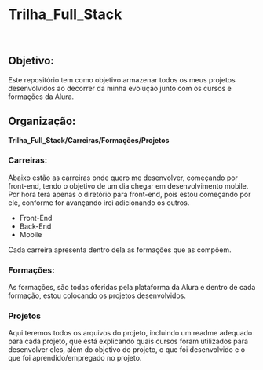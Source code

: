 # Trilha_Full_Stack
<br>

<h2>Objetivo:</h2>
<p>Este repositório tem como objetivo armazenar todos os meus projetos desenvolvidos ao decorrer da minha evolução junto com os cursos e formações da Alura.</p>
  
<h2>Organização:</h2>
  
<p><b>Trilha_Full_Stack/Carreiras/Formações/Projetos</b><p>
 
<h3>Carreiras:</h3>
<p>Abaixo estão as carreiras onde quero me desenvolver, começando por front-end, tendo o objetivo de um dia chegar em desenvolvimento mobile. Por hora terá apenas o diretório para front-end, pois estou começando por ele, conforme for avançando irei adicionando os outros.</p>
  
<ul>
  <li>Front-End</li>
  <li>Back-End</li>
  <li>Mobile</li>
</ul>
   
<p>Cada carreira apresenta dentro dela as formações que as compõem.</p>
  
<h3>Formações:</h3>
<p>As formações, são todas oferidas pela plataforma da Alura e dentro de cada formação, estou colocando os projetos desenvolvidos.</p>

<h3>Projetos</h3>
<p>Aqui teremos todos os arquivos do projeto, incluindo um readme adequado para cada projeto, que está explicando quais cursos foram utilizados para desenvolver eles, além do objetivo do projeto, o que foi desenvolvido e o que foi aprendido/empregado no projeto.</p>
